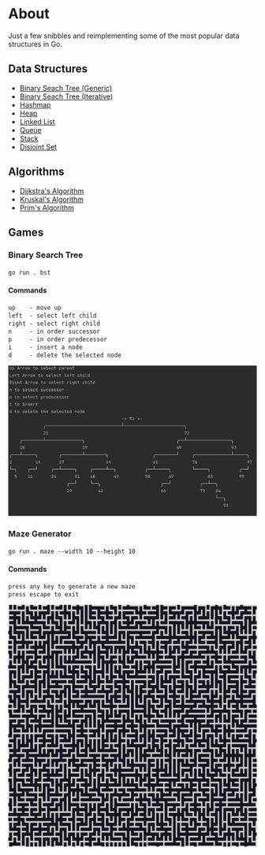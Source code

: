 # About

Just a few snibbles and reimplementing some of the most popular data structures in Go.

## Data Structures

- [Binary Seach Tree (Generic)](pkg/bst)
- [Binary Seach Tree (Iterative)](pkg/bst2)
- [Hashmap](pkg/hashmap)
- [Heap](pkg/heap)
- [Linked List](pkg/linkedlist)
- [Queue](pkg/queue)
- [Stack](pkg/stack)
- [Disjoint Set](pkg/disjointset)

## Algorithms

- [Dijkstra's Algorithm](pkg/dijkstra)
- [Kruskal's Algorithm](pkg/kruskal)
- [Prim's Algorithm](pkg/prim)

## Games

### Binary Search Tree

`go run . bst`

#### Commands

```
up    - move up
left  - select left child
right - select right child
n     - in order successor
p     - in order predecessor
i     - insert a node
d     - delete the selected node
```

![BST](images/bst.gif)

### Maze Generator

`go run . maze --width 10 --height 10`

#### Commands

```
press any key to generate a new maze
press escape to exit
```

![BST](images/maze.gif)